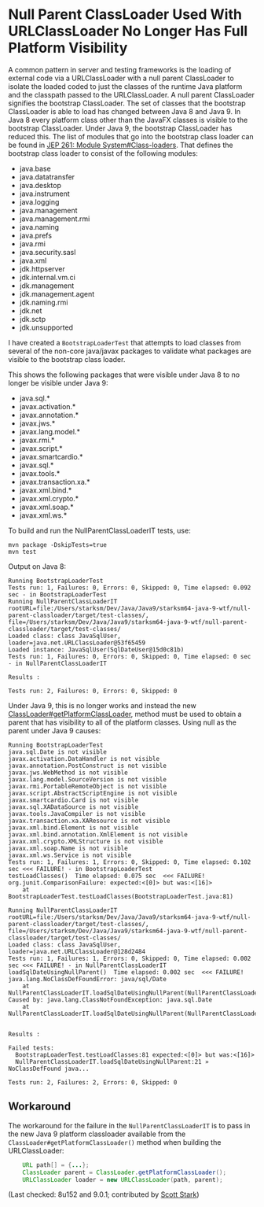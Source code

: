 # Null Parent ClassLoader Used With URLClassLoader No Longer Has Full Platform Visibility

A common pattern in server and testing frameworks is the loading of external code via a URLClassLoader with a null
parent ClassLoader to isolate the loaded coded to just the classes of the runtime Java platform and the classpath
passed to the URLClassLoader. A null parent ClassLoader signifies the bootstrap ClassLoader. The set of classes
that the bootstrap ClassLoader is able to load has changed between Java 8 and Java 9. In Java 8 every platform
class other than the JavaFX classes is visible to the bootstrap ClassLoader. Under Java 9, the bootstrap
ClassLoader has reduced this. The list of modules that go into the
bootstrap class loader can be found in [JEP 261: Module System#Class-loaders](http://openjdk.java.net/jeps/261#Class-loaders).
That defines the bootstrap class loader to consist of the following modules:
* java.base
* java.datatransfer
* java.desktop
* java.instrument
* java.logging
* java.management
* java.management.rmi
* java.naming
* java.prefs
* java.rmi
* java.security.sasl
* java.xml
* jdk.httpserver
* jdk.internal.vm.ci
* jdk.management
* jdk.management.agent
* jdk.naming.rmi
* jdk.net
* jdk.sctp
* jdk.unsupported

I have created a `BootstrapLoaderTest` that attempts to load classes from several of the
non-core java/javax packages to validate what packages are visible to the bootstrap class loader.

This shows the following packages that were visible under Java 8 to no longer be visible under Java 9:
* java.sql.*
* javax.activation.*
* javax.annotation.*
* javax.jws.*
* javax.lang.model.*
* javax.rmi.*
* javax.script.*
* javax.smartcardio.*
* javax.sql.*
* javax.tools.*
* javax.transaction.xa.*
* javax.xml.bind.*
* javax.xml.crypto.*
* javax.xml.soap.*
* javax.xml.ws.*


To build and run the NullParentClassLoaderIT tests, use:

```
mvn package -DskipTests=true
mvn test
```

Output on Java 8:

```
Running BootstrapLoaderTest
Tests run: 1, Failures: 0, Errors: 0, Skipped: 0, Time elapsed: 0.092 sec - in BootstrapLoaderTest
Running NullParentClassLoaderIT
rootURL=file:/Users/starksm/Dev/Java/Java9/starksm64-java-9-wtf/null-parent-classloader/target/test-classes/, file=/Users/starksm/Dev/Java/Java9/starksm64-java-9-wtf/null-parent-classloader/target/test-classes/
Loaded class: class JavaSqlUser, loader=java.net.URLClassLoader@53f65459
Loaded instance: JavaSqlUser(SqlDateUser@15d0c81b)
Tests run: 1, Failures: 0, Errors: 0, Skipped: 0, Time elapsed: 0 sec - in NullParentClassLoaderIT

Results :

Tests run: 2, Failures: 0, Errors: 0, Skipped: 0
```

Under Java 9, this is no longer works and instead the new [ClassLoader#getPlatformClassLoader](https://docs.oracle.com/javase/9/docs/api/java/lang/ClassLoader.html#getPlatformClassLoader--),
method must be used to obtain a parent that has visibility to all of the platform classes. Using null as the parent under Java 9 causes:

```
Running BootstrapLoaderTest
java.sql.Date is not visible
javax.activation.DataHandler is not visible
javax.annotation.PostConstruct is not visible
javax.jws.WebMethod is not visible
javax.lang.model.SourceVersion is not visible
javax.rmi.PortableRemoteObject is not visible
javax.script.AbstractScriptEngine is not visible
javax.smartcardio.Card is not visible
javax.sql.XADataSource is not visible
javax.tools.JavaCompiler is not visible
javax.transaction.xa.XAResource is not visible
javax.xml.bind.Element is not visible
javax.xml.bind.annotation.XmlElement is not visible
javax.xml.crypto.XMLStructure is not visible
javax.xml.soap.Name is not visible
javax.xml.ws.Service is not visible
Tests run: 1, Failures: 1, Errors: 0, Skipped: 0, Time elapsed: 0.102 sec <<< FAILURE! - in BootstrapLoaderTest
testLoadClasses()  Time elapsed: 0.075 sec  <<< FAILURE!
org.junit.ComparisonFailure: expected:<[0]> but was:<[16]>
	at BootstrapLoaderTest.testLoadClasses(BootstrapLoaderTest.java:81)

Running NullParentClassLoaderIT
rootURL=file:/Users/starksm/Dev/Java/Java9/starksm64-java-9-wtf/null-parent-classloader/target/test-classes/, file=/Users/starksm/Dev/Java/Java9/starksm64-java-9-wtf/null-parent-classloader/target/test-classes/
Loaded class: class JavaSqlUser, loader=java.net.URLClassLoader@128d2484
Tests run: 1, Failures: 1, Errors: 0, Skipped: 0, Time elapsed: 0.002 sec <<< FAILURE! - in NullParentClassLoaderIT
loadSqlDateUsingNullParent()  Time elapsed: 0.002 sec  <<< FAILURE!
java.lang.NoClassDefFoundError: java/sql/Date
	at NullParentClassLoaderIT.loadSqlDateUsingNullParent(NullParentClassLoaderIT.java:21)
Caused by: java.lang.ClassNotFoundException: java.sql.Date
	at NullParentClassLoaderIT.loadSqlDateUsingNullParent(NullParentClassLoaderIT.java:21)


Results :

Failed tests:
  BootstrapLoaderTest.testLoadClasses:81 expected:<[0]> but was:<[16]>
  NullParentClassLoaderIT.loadSqlDateUsingNullParent:21 » NoClassDefFound java...

Tests run: 2, Failures: 2, Errors: 0, Skipped: 0
```

## Workaround
The workaround for the failure in the `NullParentClassLoaderIT` is to pass in the new Java 9 platform classloader
available from the `ClassLoader#getPlatformClassLoader()` method when building the URLClassLoader:
```java
    URL path[] = {...};
    ClassLoader parent = ClassLoader.getPlatformClassLoader();
    URLClassLoader loader = new URLClassLoader(path, parent);
```

(Last checked: 8u152 and 9.0.1; contributed by [Scott Stark](https://github.com/starksm64))
